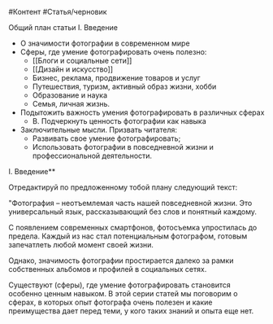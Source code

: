 #Контент #Статья/черновик 

Общий план статьи 
I. Введение 
- О значимости фотографии в современном мире 
- Сферы, где умение фотографировать очень полезно: 
	- [[Блоги и социальные сети]] 
	- [[Дизайн и искусство]]
	- Бизнес, реклама, продвижение товаров и услуг 
	- Путешествия, туризм, активный образ жизни, хобби 
	- Образование и наука 
	- Семья, личная жизнь. 
- Подытожить важность умения фотографировать в различных сферах 
	- B. Подчеркнуть ценность фотографии как навыка 
- Заключительные мысли. Призвать читателя: 
	- Развивать свое умение фотографировать; 
	- Использовать фотографии в повседневной жизни и профессиональной деятельности.


I. Введение**

Отредактируй по предложенному тобой плану следующий текст:

"Фотография – неотъемлемая часть нашей повседневной жизни. Это универсальный язык, рассказывающий без слов и понятный каждому. 

С появлением современных смартфонов, фотосъемка упростилась до предела. Каждый из нас стал потенциальным фотографом, готовым запечатлеть любой момент своей жизни.

Однако, значимость фотографии простирается далеко за рамки собственных альбомов и профилей в социальных сетях.

Существуют (сферы), где умение фотографировать становится особенно ценным навыком. В этой серии статей мы поговорим о сферах, в которых опыт фотографа очень полезен и какие преимущества дает перед теми, у кого таких знаний и опыта еще нет.


